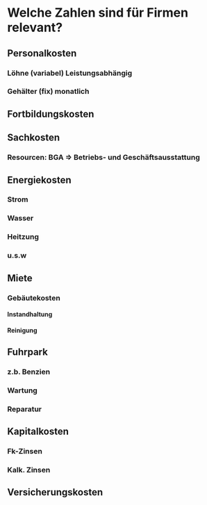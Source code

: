 # Welche Zahlen sind für Firmen relevant?
## Personalkosten 
### Löhne (variabel) Leistungsabhängig
### Gehälter (fix) monatlich

## Fortbildungskosten

## Sachkosten
### Resourcen: BGA => Betriebs- und Geschäftsausstattung

## Energiekosten
### Strom
### Wasser
### Heitzung
### u.s.w

## Miete
### Gebäutekosten
#### Instandhaltung
#### Reinigung

## Fuhrpark
### z.b. Benzien
### Wartung
### Reparatur

## Kapitalkosten
### Fk-Zinsen
### Kalk. Zinsen

## Versicherungskosten